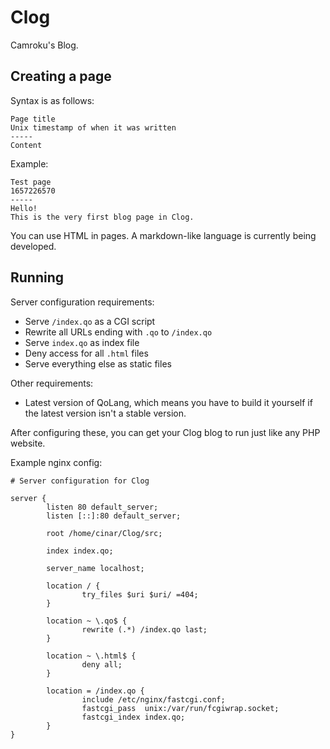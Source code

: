 # Clog
Camroku's Blog.

## Creating a page
Syntax is as follows:
```
Page title
Unix timestamp of when it was written
-----
Content
```

Example:
```
Test page
1657226570
-----
Hello!
This is the very first blog page in Clog.
```

You can use HTML in pages. A markdown-like language is currently being developed.
## Running
Server configuration requirements:
* Serve `/index.qo` as a CGI script
* Rewrite all URLs ending with `.qo` to `/index.qo`
* Serve `index.qo` as index file
* Deny access for all `.html` files
* Serve everything else as static files

Other requirements:
* Latest version of QoLang, which means you have to build it yourself if the latest version isn't a stable version.

After configuring these, you can get your Clog blog to run just like any PHP website.

Example nginx config:
```nginx
# Server configuration for Clog

server {
        listen 80 default_server;
        listen [::]:80 default_server;

        root /home/cinar/Clog/src;

        index index.qo;

        server_name localhost;

        location / {
                try_files $uri $uri/ =404;
        }

        location ~ \.qo$ {
                rewrite (.*) /index.qo last;
        }

        location ~ \.html$ {
                deny all;
        }

        location = /index.qo {
                include /etc/nginx/fastcgi.conf;
                fastcgi_pass  unix:/var/run/fcgiwrap.socket;
                fastcgi_index index.qo;
        }
}
```